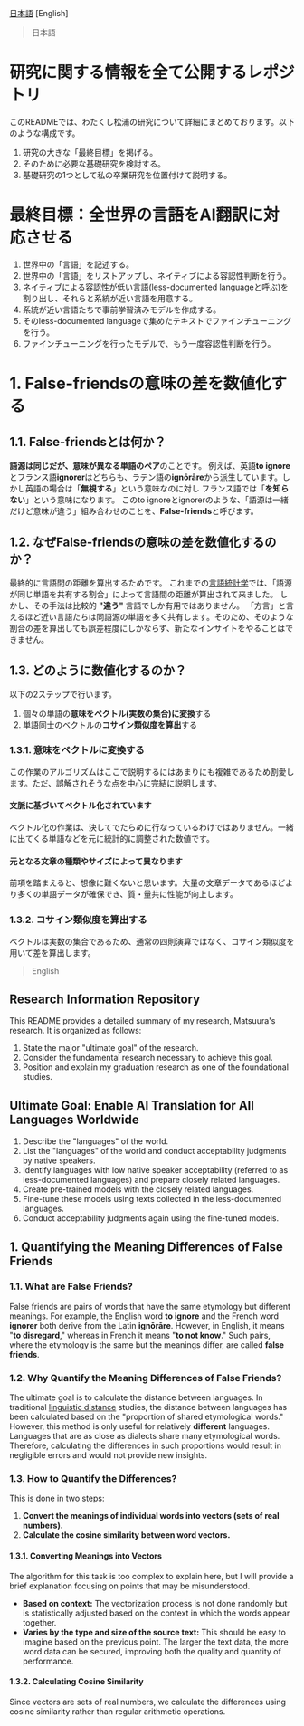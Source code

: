 [日本語](#)
[English]

> 日本語
# 
# 研究に関する情報を全て公開するレポジトリ
このREADMEでは、わたくし松浦の研究について詳細にまとめております。以下のような構成です。
1. 研究の大きな「最終目標」を掲げる。
2. そのために必要な基礎研究を検討する。
3. 基礎研究の1つとして私の卒業研究を位置付けて説明する。

# 最終目標：全世界の言語をAI翻訳に対応させる
1. 世界中の「言語」を記述する。
2. 世界中の「言語」をリストアップし、ネイティブによる容認性判断を行う。
3. ネイティブによる容認性が低い言語(less-documented languageと呼ぶ)を割り出し、それらと系統が近い言語を用意する。
4. 系統が近い言語たちで事前学習済みモデルを作成する。
5. そのless-documented languageで集めたテキストでファインチューニングを行う。
6. ファインチューニングを行ったモデルで、もう一度容認性判断を行う。

# 1. False-friendsの意味の差を数値化する
## 1.1. False-friendsとは何か？
**語源は同じだが、意味が異なる単語のペア**のことです。
例えば、英語**to ignore**とフランス語**ignorer**はどちらも、ラテン語の**ignōrāre**から派生しています。しかし英語の場合は「**無視する**」という意味なのに対し フランス語では「**を知らない**」という意味になります。
このto ignoreとignorerのような、「語源は一緒だけど意味が違う」組み合わせのことを、**False-friends**と呼びます。
## 1.2. なぜFalse-friendsの意味の差を数値化するのか？
最終的に言語間の距離を算出するためです。
これまでの[言語統計学](https://en.wikipedia.org/wiki/Linguistic_distance)では、「語源が同じ単語を共有する割合」によって言語間の距離が算出されて来ました。
しかし、その手法は比較的 **"違う"** 言語でしか有用ではありません。
「方言」と言えるほど近い言語たちは同語源の単語を多く共有します。そのため、そのような割合の差を算出しても誤差程度にしかならず、新たなインサイトをやることはできません。
## 1.3. どのように数値化するのか？
以下の2ステップで行います。
1. 個々の単語の**意味をベクトル(実数の集合)に変換**する
2. 単語同士のベクトルの**コサイン類似度を算出**する
### 1.3.1. 意味をベクトルに変換する
この作業のアルゴリズムはここで説明するにはあまりにも複雑であるため割愛します。ただ、誤解されそうな点を中心に完結に説明します。
#### 文脈に基づいてベクトル化されています
ベクトル化の作業は、決してでたらめに行なっているわけではありません。一緒に出てくる単語などを元に統計的に調整された数値です。
#### 元となる文章の種類やサイズによって異なります
前項を踏まえると、想像に難くないと思います。大量の文章データであるほどより多くの単語データが確保でき、質・量共に性能が向上します。
### 1.3.2. コサイン類似度を算出する
ベクトルは実数の集合であるため、通常の四則演算ではなく、コサイン類似度を用いて差を算出します。

> English

## Research Information Repository

This README provides a detailed summary of my research, Matsuura's research. It is organized as follows:
1. State the major "ultimate goal" of the research.
2. Consider the fundamental research necessary to achieve this goal.
3. Position and explain my graduation research as one of the foundational studies.

## Ultimate Goal: Enable AI Translation for All Languages Worldwide

1. Describe the "languages" of the world.
2. List the "languages" of the world and conduct acceptability judgments by native speakers.
3. Identify languages with low native speaker acceptability (referred to as less-documented languages) and prepare closely related languages.
4. Create pre-trained models with the closely related languages.
5. Fine-tune these models using texts collected in the less-documented languages.
6. Conduct acceptability judgments again using the fine-tuned models.

## 1. Quantifying the Meaning Differences of False Friends

### 1.1. What are False Friends?

False friends are pairs of words that have the same etymology but different meanings. For example, the English word **to ignore** and the French word **ignorer** both derive from the Latin **ignōrāre**. However, in English, it means "**to disregard**," whereas in French it means "**to not know**." Such pairs, where the etymology is the same but the meanings differ, are called **false friends**.

### 1.2. Why Quantify the Meaning Differences of False Friends?

The ultimate goal is to calculate the distance between languages. In traditional [linguistic distance](https://en.wikipedia.org/wiki/Linguistic_distance) studies, the distance between languages has been calculated based on the "proportion of shared etymological words." However, this method is only useful for relatively **different** languages. Languages that are as close as dialects share many etymological words. Therefore, calculating the differences in such proportions would result in negligible errors and would not provide new insights.

### 1.3. How to Quantify the Differences?

This is done in two steps:
1. **Convert the meanings of individual words into vectors (sets of real numbers).**
2. **Calculate the cosine similarity between word vectors.**

#### 1.3.1. Converting Meanings into Vectors

The algorithm for this task is too complex to explain here, but I will provide a brief explanation focusing on points that may be misunderstood.

- **Based on context:** The vectorization process is not done randomly but is statistically adjusted based on the context in which the words appear together.
- **Varies by the type and size of the source text:** This should be easy to imagine based on the previous point. The larger the text data, the more word data can be secured, improving both the quality and quantity of performance.

#### 1.3.2. Calculating Cosine Similarity

Since vectors are sets of real numbers, we calculate the differences using cosine similarity rather than regular arithmetic operations.